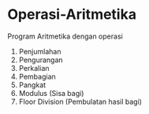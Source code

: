 # Operasi-Aritmetika

Program Aritmetika dengan operasi
1. Penjumlahan
2. Pengurangan
3. Perkalian
4. Pembagian
5. Pangkat
6. Modulus (Sisa bagi)
7. Floor Division (Pembulatan hasil bagi)
